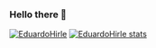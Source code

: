 ### Hello there 👋
[![EduardoHirle](https://github-readme-stats.vercel.app/api/top-langs/?username=EduardoHirle)](https://github.com/anuraghazra/github-readme-stats)
[![EduardoHirle stats](https://github-readme-stats.vercel.app/api/wakatime?username=EduardoHirle)](https://github.com/anuraghazra/github-readme-stats)
